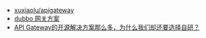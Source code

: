 - [xuxiaolu/apigateway](https://github.com/xuxiaolu/apigateway)
- [dubbo 网关方案](https://blog.csdn.net/aglne/article/details/78712285)
- [API Gateway的开源解决方案那么多，为什么我们却还要选择自研？](https://www.yangguo.info/2018/01/11/Gateway/)